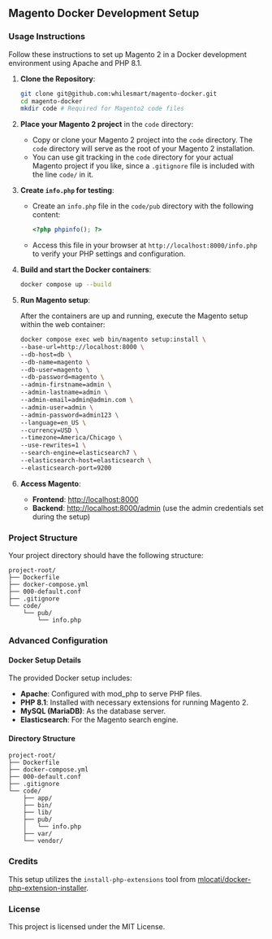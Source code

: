 ## Magento Docker Development Setup

### Usage Instructions

Follow these instructions to set up Magento 2 in a Docker development environment using Apache and PHP 8.1.

1. **Clone the Repository**:

    ```sh
    git clone git@github.com:whilesmart/magento-docker.git
    cd magento-docker
    mkdir code # Required for Magento2 code files
    ```

2. **Place your Magento 2 project** in the `code` directory:
    - Copy or clone your Magento 2 project into the `code` directory. The `code` directory will serve as the root of your Magento 2 installation.
    - You can use git tracking in the `code` directory for your actual Magento project if you like, since a `.gitignore` file is included with the line `code/` in it.

3. **Create `info.php` for testing**:
    - Create an `info.php` file in the `code/pub` directory with the following content:

      ```php
      <?php phpinfo(); ?>
      ```

    - Access this file in your browser at `http://localhost:8000/info.php` to verify your PHP settings and configuration.

4. **Build and start the Docker containers**:

    ```sh
    docker compose up --build
    ```

5. **Run Magento setup**:

    After the containers are up and running, execute the Magento setup within the web container:

    ```sh
    docker compose exec web bin/magento setup:install \
    --base-url=http://localhost:8000 \
    --db-host=db \
    --db-name=magento \
    --db-user=magento \
    --db-password=magento \
    --admin-firstname=admin \
    --admin-lastname=admin \
    --admin-email=admin@admin.com \
    --admin-user=admin \
    --admin-password=admin123 \
    --language=en_US \
    --currency=USD \
    --timezone=America/Chicago \
    --use-rewrites=1 \
    --search-engine=elasticsearch7 \
    --elasticsearch-host=elasticsearch \
    --elasticsearch-port=9200
    ```

6. **Access Magento**:

    - **Frontend**: [http://localhost:8000](http://localhost:8000)
    - **Backend**: [http://localhost:8000/admin](http://localhost:8000/admin) (use the admin credentials set during the setup)

### Project Structure

Your project directory should have the following structure:

```
project-root/
├── Dockerfile
├── docker-compose.yml
├── 000-default.conf
├── .gitignore
└── code/
    └── pub/
        └── info.php
```

### Advanced Configuration

#### Docker Setup Details

The provided Docker setup includes:

- **Apache**: Configured with mod_php to serve PHP files.
- **PHP 8.1**: Installed with necessary extensions for running Magento 2.
- **MySQL (MariaDB)**: As the database server.
- **Elasticsearch**: For the Magento search engine.

#### Directory Structure

```
project-root/
├── Dockerfile
├── docker-compose.yml
├── 000-default.conf
├── .gitignore
└── code/
    ├── app/
    ├── bin/
    ├── lib/
    ├── pub/
    │   └── info.php
    ├── var/
    └── vendor/
```

### Credits

This setup utilizes the `install-php-extensions` tool from [mlocati/docker-php-extension-installer](https://github.com/mlocati/docker-php-extension-installer).

### License

This project is licensed under the MIT License.